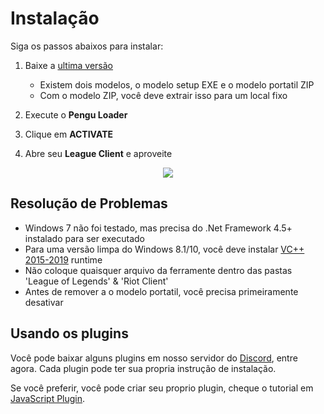 # Instalação

Siga os passos abaixos para instalar:

1. Baixe a
   [ultima versão](https://github.com/PenguLoader/PenguLoader/releases)

   - Existem dois modelos, o modelo setup EXE e o modelo portatil ZIP
   - Com o modelo ZIP, você deve extrair isso para um local fixo

2. Execute o  **Pengu Loader**
3. Clique em **ACTIVATE**
4. Abre seu **League Client** e aproveite

<p align=center>
  <img src="https://i.imgur.com/K4vehuE.png" />
</p>

## Resolução de Problemas

- Windows 7 não foi testado, mas precisa do .Net Framework 4.5+ instalado para ser executado
- Para uma versão limpa do Windows 8.1/10, você deve instalar
  [VC++ 2015-2019](https://learn.microsoft.com/en-us/cpp/windows/latest-supported-vc-redist?view=msvc-170)
  runtime
- Não coloque quaisquer arquivo da ferramente dentro das pastas 'League of Legends' & 'Riot Client'
- Antes de remover a o modelo portatil, você precisa primeiramente desativar

## Usando os plugins

Você pode baixar alguns plugins em nosso servidor do [Discord](https://chat.pengu.lol), entre agora. Cada plugin pode ter sua propria instrução de instalação.

Se você preferir, você pode criar seu proprio plugin, cheque o tutorial em
[JavaScript Plugin](./javascript-plugin).
